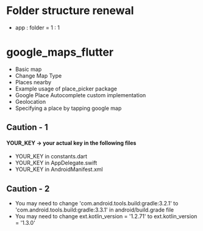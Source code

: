 # Folder structure renewal
- app : folder = 1 : 1

# google_maps_flutter
- Basic map 
- Change Map Type
- Places nearby
- Example usage of place_picker package
- Google Place Autocomplete custom implementation
- Geolocation
- Specifying a place by tapping google map

## Caution - 1
#### YOUR_KEY -> your actual key in the following files
- YOUR_KEY in constants.dart
- YOUR_KEY in AppDelegate.swift
- YOUR_KEY in AndroidManifest.xml

## Caution - 2
- You may need to change 'com.android.tools.build:gradle:3.2.1' to 'com.android.tools.build:gradle:3.3.1' in android/build.grade file
- You may need to change ext.kotlin_version = '1.2.71' to ext.kotlin_version = '1.3.0'